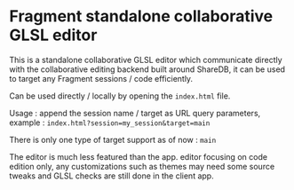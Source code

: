 # Fragment standalone collaborative GLSL editor

This is a standalone collaborative GLSL editor which communicate directly with the collaborative editing backend built around ShareDB, it can be used to target any Fragment sessions / code efficiently.

Can be used directly / locally by opening the `index.html` file.

Usage : append the session name / target as URL query parameters, example : `index.html?session=my_session&target=main`

There is only one type of target support as of now : `main`

The editor is much less featured than the app. editor focusing on code edition only, any customizations such as themes may need some source tweaks and GLSL checks are still done in the client app.
